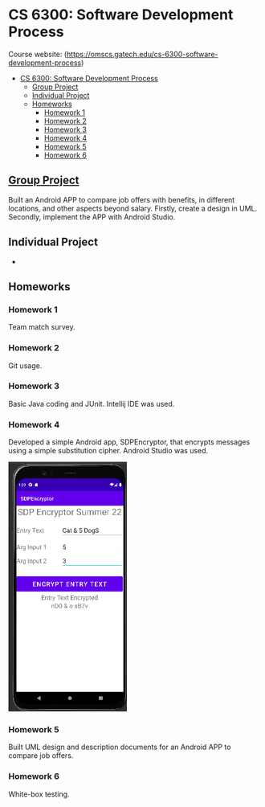 # CS 6300: Software Development Process

Course website: (https://omscs.gatech.edu/cs-6300-software-development-process)

- [CS 6300: Software Development Process](#cs-6300-software-development-process)
  - [Group Project](#group-project)
  - [Individual Project](#individual-project)
  - [Homeworks](#homeworks)
    - [Homework 1](#homework-1)
    - [Homework 2](#homework-2)
    - [Homework 3](#homework-3)
    - [Homework 4](#homework-4)
    - [Homework 5](#homework-5)
    - [Homework 6](#homework-6)

## [Group Project](https://github.com/ycheng22/OMSCS_Courses/tree/main/CS%206300%20Software%20Development%20Process/Group_Project)

Built an Android APP to compare job offers with benefits, in different locations, and other aspects
beyond salary. Firstly, create a design in UML. Secondly, implement the APP with Android Studio.

## Individual Project
-

## Homeworks

### Homework 1

  Team match survey.

### Homework 2

  Git usage.
  
### Homework 3

Basic Java coding and JUnit. Intellij IDE was used.

### Homework 4

  Developed a simple Android app, SDPEncryptor, that encrypts messages using a simple substitution cipher. Android Studio was used.
  
  ![](./images/app_run.png)

### Homework 5 

  Built UML design and description documents for an Android APP to compare job offers.

### Homework 6

  White-box testing.



